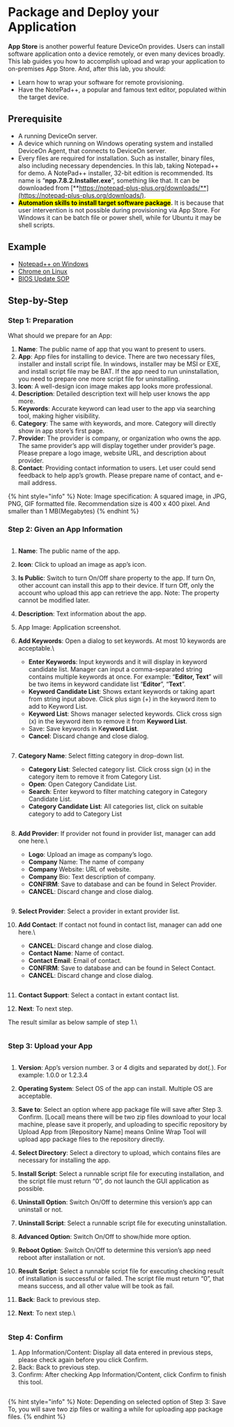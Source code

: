 # Package and Deploy your Application

**App Store** is another powerful feature DeviceOn provides. Users can install software application onto a device remotely, or even many devices broadly. This lab guides you how to accomplish upload and wrap your application to on-premises App Store. And, after this lab, you should:

* Learn how to wrap your software for remote provisioning.
* Have the NotePad++, a popular and famous text editor, populated within the target device.

## Prerequisite <a href="#prerequisite" id="prerequisite"></a>

* A running DeviceOn server.
* A device which running on Windows operating system and installed DeviceOn Agent, that connects to DeviceOn server.
* Every files are required for installation. Such as installer, binary files, also including necessary dependencies. In this lab, taking Notepad++ for demo. A NotePad++ installer, 32-bit edition is recommended. Its name is “**npp.7.8.2.Installer.exe**”, something like that. It can be downloaded from [**https://notepad-plus-plus.org/downloads/**](https://notepad-plus-plus.org/downloads/).
* <mark style="background-color:yellow;">**Automation skills to install target software package**</mark>**.** It is because that user intervention is not possible during provisioning via App Store. For Windows it can be batch file or power shell, while for Ubuntu it may be shell scripts.

## Example

* [Notepad++ on Windows](https://eiot.blob.core.windows.net/deviceon/Material/OTA/Windows%20Npp.zip)
* [Chrome on Linux](https://eiot.blob.core.windows.net/deviceon/Material/OTA/Linux%20Google%20Chrome.zip)&#x20;
* [BIOS Update SOP](https://eiot.blob.core.windows.net/deviceon/Material/OTA/BIOS_Update_TOP%20SWAP.pdf)

## Step-by-Step <a href="#step-by-step" id="step-by-step"></a>

### **Step 1**: Preparation

What should we prepare for an App:

1. **Name**: The public name of app that you want to present to users.
2. **App**: App files for installing to device. There are two necessary files, installer and install script file. In windows, installer may be MSI or EXE, and install script file may be BAT. If the app need to run uninstallation, you need to prepare one more script file for uninstalling.
3. **Icon**: A well-design icon image makes app looks more professional.
4. **Description**: Detailed description text will help user knows the app more.
5. **Keywords**: Accurate keyword can lead user to the app via searching tool, making higher visibility.
6. **Category**: The same with keywords, and more. Category will directly show in app store’s first page.
7. **Provider**: The provider is company, or organization who owns the app. The same provider’s app will display together under provider’s page. Please prepare a logo image, website URL, and description about provider.
8. **Contact**: Providing contact information to users. Let user could send feedback to help app’s growth. Please prepare name of contact, and e-mail address.

{% hint style="info" %}
Note: Image specification: A squared image, in JPG, PNG, GIF formatted file. Recommendation size is 400 x 400 pixel. And smaller than 1 MB(Megabytes)
{% endhint %}

### **Step 2**: Given an App Information

<figure><img src="https://i.imgur.com/G6nUdmY.png" alt=""><figcaption></figcaption></figure>

1. **Name**: The public name of the app.
2. **Icon**: Click to upload an image as app’s icon.
3. **Is Public**: Switch to turn On/Off share property to the app. If turn On, other account can install this app to their device. If turn Off, only the account who upload this app can retrieve the app. Note: The property cannot be modified later.
4. **Description**: Text information about the app.
5. App Image: Application screenshot.
6.  **Add Keywords**: Open a dialog to set keywords. At most 10 keywords are acceptable.\


    * **Enter Keywords**: Input keywords and it will display in keyword candidate list. Manager can input a comma-separated string contains multiple keywords at once. For example: “**Editor, Text**” will be two items in keyword candidate list “**Editor**”, “**Text**”.
    * **Keyword Candidate List**: Shows extant keywords or taking apart from string input above. Click plus sign (+) in the keyword item to add to Keyword List.
    * **Keyword List**: Shows manager selected keywords. Click cross sign (x) in the keyword item to remove it from **Keyword List**.
    * Save: Save keywords in K**eyword List**.
    * **Cancel**: Discard change and close dialog.

    <figure><img src="https://i.imgur.com/UoUbuTF.png" alt=""><figcaption></figcaption></figure>
7.  **Category Name**: Select fitting category in drop-down list.

    * **Category List**: Selected category list. Click cross sign (x) in the category item to remove it from Category List.
    * **Open**: Open Category Candidate List.
    * **Search**: Enter keyword to filter matching category in Category Candidate List.
    * **Category Candidate List**: All categories list, click on suitable category to add to Category List

    <figure><img src="https://i.imgur.com/xTZNFwb.png" alt=""><figcaption></figcaption></figure>
8.  **Add Provider**: If provider not found in provider list, manager can add one here.\


    * **Logo**: Upload an image as company’s logo.
    * **Company** Name: The name of company
    * **Company** Website: URL of website.
    * **Company** Bio: Text description of company.
    * **CONFIRM**: Save to database and can be found in Select Provider.
    * **CANCEL**: Discard change and close dialog.

    <figure><img src="https://i.imgur.com/Vrztixo.png" alt=""><figcaption></figcaption></figure>
9. **Select Provider**: Select a provider in extant provider list.
10. **Add Contact**: If contact not found in contact list, manager can add one here.\


    * **CANCEL**: Discard change and close dialog.
    * **Contact Name**: Name of contact.
    * **Contact Email**: Email of contact.
    * **CONFIRM**: Save to database and can be found in Select Contact.
    * **CANCEL**: Discard change and close dialog.

    <figure><img src="https://i.imgur.com/Fm6E5Mv.png" alt=""><figcaption></figcaption></figure>
11. **Contact Support**: Select a contact in extant contact list.
12. **Next**: To next step.

The result similar as below sample of step 1.\


<figure><img src="https://i.imgur.com/HW7hHhZ.png" alt=""><figcaption></figcaption></figure>

### **Step 3**: Upload your App

<figure><img src="https://i.imgur.com/DdRwj5u.png" alt=""><figcaption></figcaption></figure>

1. **Version**: App’s version number. 3 or 4 digits and separated by dot(.). For example: 1.0.0 or 1.2.3.4
2. **Operating System**: Select OS of the app can install. Multiple OS are acceptable.
3. **Save to**: Select an option where app package file will save after Step 3. Confirm. \[Local] means there will be two zip files download to your local machine, please save it properly, and uploading to specific repository by Upload App from \[Repository Name] means Online Wrap Tool will upload app package files to the repository directly.
4. **Select Directory**: Select a directory to upload, which contains files are necessary for installing the app.
5. **Install Script**: Select a runnable script file for executing installation, and the script file must return “0”, do not launch the GUI application as possible.
6. **Uninstall Option**: Switch On/Off to determine this version’s app can uninstall or not.
7. **Uninstall Script**: Select a runnable script file for executing uninstallation.
8. **Advanced Option**: Switch On/Off to show/hide more option.
9. **Reboot Option**: Switch On/Off to determine this version’s app need reboot after installation or not.
10. **Result Script**: Select a runnable script file for executing checking result of installation is successful or failed. The script file must return “0”, that means success, and all other value will be took as fail.
11. **Back**: Back to previous step.
12. **Next**: To next step.\


    <figure><img src="https://i.imgur.com/39Djo2w.png" alt=""><figcaption></figcaption></figure>

### Step 4: Confirm

1. App Information/Content: Display all data entered in previous steps, please check again before you click Confirm.
2. Back: Back to previous step.
3. Confirm: After checking App Information/Content, click Confirm to finish this tool.

<figure><img src="https://i.imgur.com/1gtdbRZ.png" alt=""><figcaption></figcaption></figure>

{% hint style="info" %}
Note: Depending on selected option of Step 3: Save To, you will save two zip files or waiting a while for uploading app package files.
{% endhint %}

